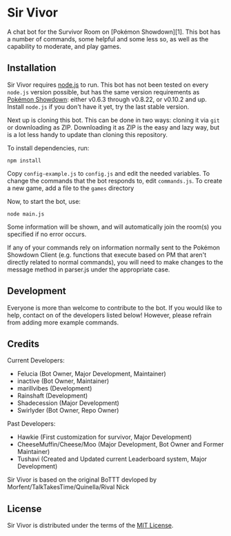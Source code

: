 Sir Vivor
====================

A chat bot for the Survivor Room on [Pokémon Showdown][1]. This bot has a number of commands, some helpful and some less so, as well as the capability to moderate, and play games. 


Installation
------------

Sir Vivor requires [node.js][2] to run.
This bot has not been tested on every `node.js` version possible, but has the same version requirements as [Pokémon Showdown][3]: either v0.6.3 through v0.8.22, or v0.10.2 and up.
Install `node.js` if you don't have it yet, try the last stable version.

Next up is cloning this bot. This can be done in two ways: cloning it via `git` or downloading as ZIP.
Downloading it as ZIP is the easy and lazy way, but is a lot less handy to update than cloning this repository.

To install dependencies, run:

    npm install

Copy `config-example.js` to `config.js` and edit the needed variables.
To change the commands that the bot responds to, edit `commands.js`.
To create a new game, add a file to the `games` directory

Now, to start the bot, use:

    node main.js

Some information will be shown, and will automatically join the room(s) you specified if no error occurs.

  [2]: http://nodejs.org/
  [3]: https://github.com/Zarel/Pokemon-Showdown

If any of your commands rely on information normally sent to the Pokémon Showdown Client (e.g. functions that execute based on PM that aren't directly related to normal commands), you will need to make changes to the message method in parser.js under the appropriate case.

Development
-----------
Everyone is more than welcome to contribute to the bot. 
If you would like to help, contact on of the developers listed below!
However, please refrain from adding more example commands.

Credits
-------
Current Developers:
- Felucia (Bot Owner, Major Development, Maintainer)
- inactive (Bot Owner, Maintainer)
- marillvibes (Development)
- Rainshaft (Development)
- Shadecession (Major Development)
- Swirlyder (Bot Owner, Repo Owner)
   
 Past Developers:
 - Hawkie (First customization for survivor, Major Development)
 - CheeseMuffin/Cheese/Moo (Major Development, Bot Owner and Former Maintainer)
- Tushavi (Created and Updated current Leaderboard system, Major Development)
   
 Sir Vivor is based on the original BoTTT devloped by Morfent/TalkTakesTime/Quinella/Rival Nick

License
-------

Sir Vivor is distributed under the terms of the [MIT License][5].

  [5]: https://github.com/Swirlyder/I-m-a-sirvivor/blob/master/workspace%20sir%20vivor/README.md
